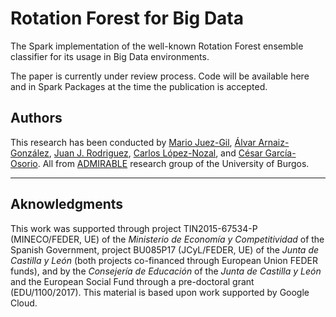 # Rotation Forest for Big Data

The Spark implementation of the well-known Rotation Forest ensemble classifier for its usage in Big Data environments.

The paper is currently under review process. Code will be available here and in Spark Packages at the time the publication is accepted.

## Authors

This research has been conducted by [Mario Juez-Gil](https://scholar.google.es/citations?user=W8RVMNEAAAAJ&hl=es&oi=ao), [Álvar Arnaiz-González](https://scholar.google.es/citations?user=_9C0tpMAAAAJ&hl=es), [Juan J. Rodriguez](https://scholar.google.es/citations?user=p4m8t6oAAAAJ&hl=es), [Carlos López-Nozal](https://scholar.google.es/citations?user=JAS4N-oAAAAJ&hl=es), and [César García-Osorio](https://scholar.google.es/citations?user=X08I-_4AAAAJ&hl=es). All from [ADMIRABLE](https://www.admirable-ubu.es) research group of the University of Burgos.

---

## Aknowledgments

This work was supported through project TIN2015-67534-P (MINECO/FEDER, UE) of the *Ministerio de Economía y Competitividad* of the Spanish Government, project BU085P17 (JCyL/FEDER, UE) of the *Junta de Castilla y León* (both projects co-financed through European Union FEDER funds), and by the *Consejería de Educación* of the *Junta de Castilla y León* and the European Social Fund through a pre-doctoral grant (EDU/1100/2017).
This material is based upon work supported by Google Cloud.
